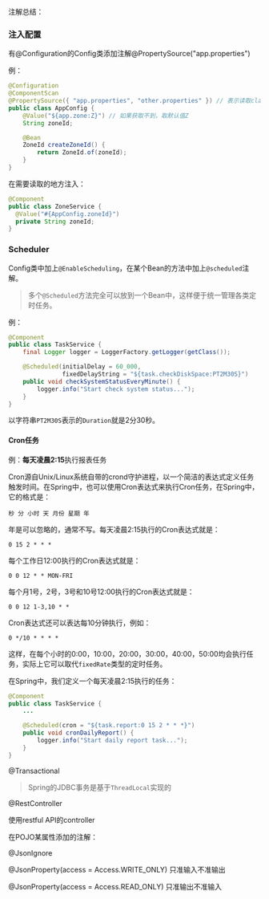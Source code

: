 

注解总结：



### 注入配置

有@Configuration的Config类添加注解@PropertySource("app.properties")

例：

```java
@Configuration
@ComponentScan
@PropertySource({ "app.properties", "other.properties" }) // 表示读取classpath的properties文件
public class AppConfig {
    @Value("${app.zone:Z}") // 如果获取不到，取默认值Z
    String zoneId;

    @Bean
    ZoneId createZoneId() {
        return ZoneId.of(zoneId);
    }
}
```

在需要读取的地方注入：

```java
@Component
public class ZoneService {
  @Value("#{AppConfig.zoneId}")
  private String zoneId;
}
```



### Scheduler

Config类中加上`@EnableScheduling`，在某个Bean的方法中加上`@scheduled`注解。

> 多个`@Scheduled`方法完全可以放到一个Bean中，这样便于统一管理各类定时任务。

例：

```java
@Component
public class TaskService {
    final Logger logger = LoggerFactory.getLogger(getClass());

    @Scheduled(initialDelay = 60_000, 
               fixedDelayString = "${task.checkDiskSpace:PT2M30S}")
    public void checkSystemStatusEveryMinute() {
        logger.info("Start check system status...");
    }
}
```

以字符串`PT2M30S`表示的`Duration`就是2分30秒。

#### Cron任务

例：**每天凌晨2:15**执行报表任务

Cron源自Unix/Linux系统自带的crond守护进程，以一个简洁的表达式定义任务触发时间。在Spring中，也可以使用Cron表达式来执行Cron任务，在Spring中，它的格式是：

```
秒 分 小时 天 月份 星期 年
```

年是可以忽略的，通常不写。每天凌晨2:15执行的Cron表达式就是：

```
0 15 2 * * *
```

每个工作日12:00执行的Cron表达式就是：

```
0 0 12 * * MON-FRI
```

每个月1号，2号，3号和10号12:00执行的Cron表达式就是：

```
0 0 12 1-3,10 * *
```

Cron表达式还可以表达每10分钟执行，例如：

```
0 */10 * * * *
```

这样，在每个小时的0:00，10:00，20:00，30:00，40:00，50:00均会执行任务，实际上它可以取代`fixedRate`类型的定时任务。



在Spring中，我们定义一个每天凌晨2:15执行的任务：

```java
@Component
public class TaskService {
    ...

    @Scheduled(cron = "${task.report:0 15 2 * * *}")
    public void cronDailyReport() {
        logger.info("Start daily report task...");
    }
}
```





@Transactional

> Spring的JDBC事务是基于`ThreadLocal`实现的



@RestController

使用restful API的controller



在POJO某属性添加的注解：

@JsonIgnore

@JsonProperty(access = Access.WRITE_ONLY) 只准输入不准输出

@JsonProperty(access = Access.READ_ONLY) 只准输出不准输入



